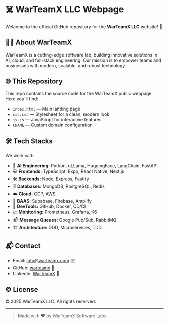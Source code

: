 # ☠️ WarTeamX LLC Webpage

Welcome to the official GitHub repository for the **WarTeamX LLC** website! 🚀

## 🧑‍💻 About WarTeamX
WarTeamX is a cutting-edge software lab, building innovative solutions in AI, cloud, and full-stack engineering. Our mission is to empower teams and businesses with modern, scalable, and robust technology.

## 🌐 This Repository
This repo contains the source code for the WarTeamX public webpage. Here you'll find:
- `index.html` — Main landing page
- `css.css` — Stylesheet for a clean, modern look
- `js.js` — JavaScript for interactive features
- `CNAME` — Custom domain configuration

## 🛠️ Tech Stacks
We work with:
- 🤖 **AI Engineering:** Python, oLLama, HuggingFace, LangChain, FastAPI
- 💻 **Frontends:** TypeScript, Expo, React Native, Next.js
- 🛠️ **Backends:** Node, Express, Fastify
- 🗄️ **Databases:** MongoDB, PostgreSQL, Redis
- ☁️ **Cloud:** GCP, AWS
- 🧩 **BAAS:** Supabase, Firebase, Amplify
- 🔧 **DevTools:** GitHub, Docker, CD/CI
- 📈 **Monitoring:** Prometheus, Grafana, K6
- 📬 **Message Queues:** Google Pub/Sub, RabbitMQ
- 🏗️ **Architecture:** DDD, Microservices, TDD

## 📬 Contact
- Email: [info@warteamx.com](mailto:info@warteamx.com) ✉️
- GitHub: [warteamx](https://github.com/warteamx) 🐙
- LinkedIn: [WarTeamX](https://linkedin.com/company/warteamx) 💼

## ©️ License
© 2025 WarTeamX LLC. All rights reserved.

---

> Made with ❤️ by WarTeamX Software Labs
